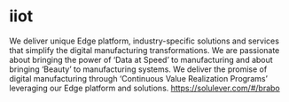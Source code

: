 # iiot
 We deliver unique Edge platform, industry-specific solutions and services that simplify the digital manufacturing transformations. We are passionate about bringing the power of ‘Data at Speed’ to manufacturing and about bringing ‘Beauty’ to manufacturing systems. We deliver the promise of digital manufacturing through ‘Continuous Value Realization Programs’ leveraging our Edge platform and solutions.  https://solulever.com/#/brabo
